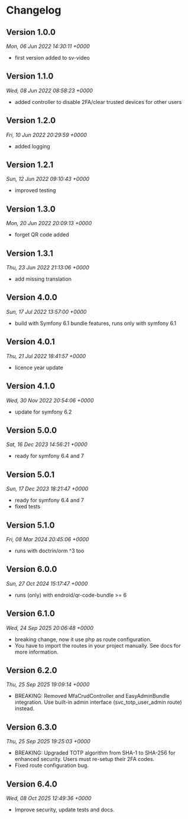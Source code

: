 # Changelog


## Version 1.0.0
*Mon, 06 Jun 2022 14:30:11 +0000*
- first version added to sv-video


## Version 1.1.0
*Wed, 08 Jun 2022 08:58:23 +0000*
- added controller to disable 2FA/clear trusted devices for other users


## Version 1.2.0
*Fri, 10 Jun 2022 20:29:59 +0000*
- added logging


## Version 1.2.1
*Sun, 12 Jun 2022 09:10:43 +0000*
- improved testing


## Version 1.3.0
*Mon, 20 Jun 2022 20:09:13 +0000*
- forget QR code added


## Version 1.3.1
*Thu, 23 Jun 2022 21:13:06 +0000*
- add missing translation


## Version 4.0.0
*Sun, 17 Jul 2022 13:57:00 +0000*
- build with Symfony 6.1 bundle features, runs only with symfony 6.1


## Version 4.0.1
*Thu, 21 Jul 2022 18:41:57 +0000*
- licence year update


## Version 4.1.0
*Wed, 30 Nov 2022 20:54:06 +0000*
- update for symfony 6.2


## Version 5.0.0
*Sat, 16 Dec 2023 14:56:21 +0000*
- ready for symfony 6.4 and 7


## Version 5.0.1
*Sun, 17 Dec 2023 18:21:47 +0000*
- ready for symfony 6.4 and 7
- fixed tests


## Version 5.1.0
*Fri, 08 Mar 2024 20:45:06 +0000*
- runs with doctrin/orm ^3 too


## Version 6.0.0
*Sun, 27 Oct 2024 15:17:47 +0000*
- runs (only) with endroid/qr-code-bundle >= 6


## Version 6.1.0
*Wed, 24 Sep 2025 20:06:48 +0000*
- breaking change, now it use php as route configuration. 
- You have to import the routes in your project manually. See docs for more information.


## Version 6.2.0
*Thu, 25 Sep 2025 19:09:14 +0000*
- BREAKING: Removed MfaCrudController and EasyAdminBundle integration. Use built-in admin interface (svc_totp_user_admin route) instead.


## Version 6.3.0
*Thu, 25 Sep 2025 19:25:03 +0000*
- BREAKING: Upgraded TOTP algorithm from SHA-1 to SHA-256 for enhanced security. Users must re-setup their 2FA codes. 
- Fixed route configuration bug.


## Version 6.4.0
*Wed, 08 Oct 2025 12:49:36 +0000*
- Improve security, update tests and docs.
